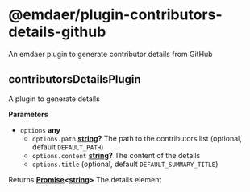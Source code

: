<!--
  This file was generated by emdaer

  Its template can be found at .emdaer/README.emdaer.md
-->

# @emdaer/plugin-contributors-details-github

An emdaer plugin to generate contributor details from GitHub

<!-- Generated by documentation.js. Update this documentation by updating the source code. -->

## contributorsDetailsPlugin

A plugin to generate details

**Parameters**

-   `options` **any** 
    -   `options.path` **[string](https://developer.mozilla.org/en-US/docs/Web/JavaScript/Reference/Global_Objects/String)?** The path to the contributors list (optional, default `DEFAULT_PATH`)
    -   `options.content` **[string](https://developer.mozilla.org/en-US/docs/Web/JavaScript/Reference/Global_Objects/String)?** The content of the details
    -   `options.title`   (optional, default `DEFAULT_SUMMARY_TITLE`)

Returns **[Promise](https://developer.mozilla.org/en-US/docs/Web/JavaScript/Reference/Global_Objects/Promise)&lt;[string](https://developer.mozilla.org/en-US/docs/Web/JavaScript/Reference/Global_Objects/String)>** The details element

